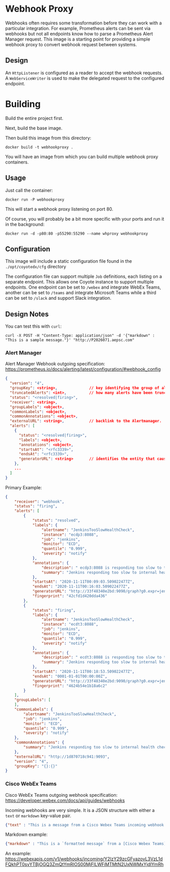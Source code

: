 # Webhook Proxy

Webhooks often requires some transformation before they can work with a particular integration. For example, Prometheus 
alerts can be sent via webhooks but not all endpoints know how to parse a Prometheus Alert Manager request. This image 
is a starting point for providing a simple webhook proxy to convert webhook request between systems.

## Design

An `HttpListener` is configured as a reader to accept the webhook requests. A `WebServiceWriter` is used to make the 
delegated request to the configured endpoint.

# Building

Build the entire project first. 

Next, build the base image. 

Then build this image from this directory:

    docker build -t webhookproxy .

You will have an image from which you can build multiple webhook proxy containers.

## Usage

Just call the container:

    docker run -P webhookproxy

This will start a webhook proxy listening on port 80. 

Of course, you will probably be a bit more specific with your ports and run it in the background:

    docker run -d -p80:80 -p55290:55290 --name whproxy webhookproxy


 
## Configuration

This image will include a static configuration file found in the `./opt/coyotedx/cfg` directory

The configuration file can support multiple `Job` definitions, each listing on a separate endpoint. This allows one 
Coyote instance to support multiple endpoints. One endpoint can be set to `/webex` and integrate WebEx Teams, another 
can be set to `/teams` and integrate Microsoft Teams while a third can be set to `/slack` and support Slack integration.


## Design Notes

You can test this with `curl`:

    curl -X POST -H "Content-Type: application/json" -d '{"markdown" : "This is a sample message."}' "http://P2026071.aepsc.com"

### Alert Manager
Alert Manager Webhook outgoing specification: https://prometheus.io/docs/alerting/latest/configuration/#webhook_config

```json
{
  "version": "4",
  "groupKey": <string>,              // key identifying the group of alerts (e.g. to deduplicate)
  "truncatedAlerts": <int>,          // how many alerts have been truncated due to "max_alerts"
  "status": "<resolved|firing>",
  "receiver": <string>,
  "groupLabels": <object>,
  "commonLabels": <object>,
  "commonAnnotations": <object>,
  "externalURL": <string>,           // backlink to the Alertmanager.
  "alerts": [
    {
      "status": "<resolved|firing>",
      "labels": <object>,
      "annotations": <object>,
      "startsAt": "<rfc3339>",
      "endsAt": "<rfc3339>",
      "generatorURL": <string>       // identifies the entity that caused the alert
    },
    ...
  ]
}
```

Primary Example:
```json
{
	"receiver": "webhook",
	"status": "firing",
	"alerts": [
		{
			"status": "resolved",
			"labels": {
				"alertname": "JenkinsTooSlowHealthCheck",
				"instance": "ecdp3:8088",
				"job": "jenkins",
				"monitor": "ECD",
				"quantile": "0.999",
				"severity": "notify"
			},
			"annotations": {
				"description": " ecdp3:8088 is responding too slow to the regular internal health check",
				"summary": "Jenkins responding too slow to internal health check"
			},
			"startsAt": "2020-11-11T00:09:03.509022477Z",
			"endsAt": "2020-11-11T00:16:03.509022477Z",
			"generatorURL": "http://33f48340e2bd:9090/graph?g0.expr=jenkins_health_check_duration%7Bquantile%3D%220.999%22%7D+%3E+0.01&g0.tab=1",
			"fingerprint": "42cfd1d420dda436"
		},
		{
			"status": "firing",
			"labels": {
				"alertname": "JenkinsTooSlowHealthCheck",
				"instance": "ecdt3:8088",
				"job": "jenkins",
				"monitor": "ECD",
				"quantile": "0.999",
				"severity": "notify"
			},
			"annotations": {
				"description": " ecdt3:8088 is responding too slow to the regular internal health check",
				"summary": "Jenkins responding too slow to internal health check"
			},
			"startsAt": "2020-11-11T00:18:53.509022477Z",
			"endsAt": "0001-01-01T00:00:00Z",
			"generatorURL": "http://33f48340e2bd:9090/graph?g0.expr=jenkins_health_check_duration%7Bquantile%3D%220.999%22%7D+%3E+0.01&g0.tab=1",
			"fingerprint": "4624b54e1b18a6c2"
		}
	],
	"groupLabels": [
	],
	"commonLabels": {
		"alertname": "JenkinsTooSlowHealthCheck",
		"job": "jenkins",
		"monitor": "ECD",
		"quantile": "0.999",
		"severity": "notify"
	},
	"commonAnnotations": {
		"summary": "Jenkins responding too slow to internal health check"
	},
	"externalURL": "http://1d870718c941:9093",
	"version": "4",
	"groupKey": "{}:{}"
}
```

### Cisco WebEx Teams
Cisco WebEx Teams outgoing webhook specification: https://developer.webex.com/docs/api/guides/webhooks

Incoming webhooks are very simple. It is a JSON structure with either a `text` or `markdown` key-value pair.

```json
{"text" : "This is a message from a Cisco Webex Teams incoming webhook."}
```

Markdown example:
```json
{"markdown" : "This is a `formatted message` from a [Cisco Webex Teams](https://www.ciscospark.com/) incoming webhook."}
```

An example:
https://webexapis.com/v1/webhooks/incoming/Y2lzY29zcGFyazovL3VzL1dFQkhPT0svYTBjOGQ3ZmQtYmRlOS00MjFlLWFiMTMtN2UxNWMxYjdlYmRh
